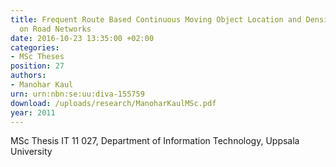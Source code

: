 ```yaml
---
title: Frequent Route Based Continuous Moving Object Location and Density Prediction
  on Road Networks
date: 2016-10-23 13:35:00 +02:00
categories:
- MSc Theses
position: 27
authors:
- Manohar Kaul
urn: urn:nbn:se:uu:diva-155759
download: /uploads/research/ManoharKaulMSc.pdf
year: 2011
---
```


MSc Thesis IT 11 027, Department of Information Technology, Uppsala University
